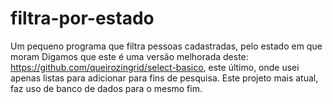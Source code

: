 # filtra-por-estado
Um pequeno programa que filtra pessoas cadastradas, pelo estado em que moram
Digamos que este é uma versão melhorada deste: https://github.com/queirozingrid/select-basico, este último, onde usei apenas listas para adicionar para fins de pesquisa.
Este projeto mais atual, faz uso de banco de dados para o mesmo fim.
